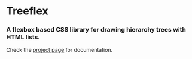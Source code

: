 # Treeflex
### A flexbox based CSS library for drawing hierarchy trees with HTML lists.

Check the [project page](https://dumptyd.github.io/treeflex) for documentation.
